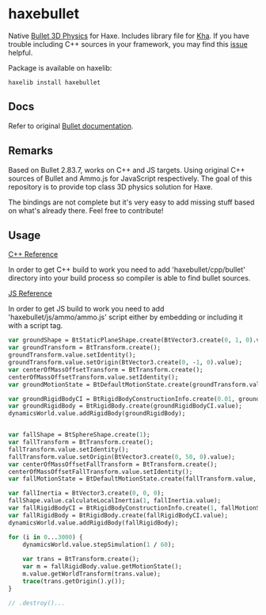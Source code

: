 # haxebullet

Native [Bullet 3D Physics](http://bulletphysics.org/) for Haxe. Includes library file for [Kha](https://github.com/KTXSoftware/Kha). If you have trouble including C++ sources in your framework, you may find this [issue](https://github.com/luboslenco/haxebullet/issues/2) helpful.

Package is available on haxelib:

```
haxelib install haxebullet
```

## Docs
Refer to original [Bullet documentation](http://bulletphysics.org/mediawiki-1.5.8/index.php/Main_Page).

## Remarks
Based on Bullet 2.83.7, works on C++ and JS targets. Using original C++ sources of Bullet and Ammo.js for JavaScript respectively. The goal of this repository is to provide top class 3D physics solution for Haxe.

The bindings are not complete but it's very easy to add missing stuff based on what's already there. Feel free to contribute!

## Usage

[C++ Reference](http://bulletphysics.org/mediawiki-1.5.8/index.php/Hello_World)

In order to get C++ build to work you need to add 'haxebullet/cpp/bullet' directory into your build process so compiler is able to find bullet sources.

[JS Reference](http://bulletphysics.org/mediawiki-1.5.8/index.php/Hello_World)

In order to get JS build to work you need to add 'haxebullet/js/ammo/ammo.js' script either by embedding or including it with a script tag.

``` hx
var groundShape = BtStaticPlaneShape.create(BtVector3.create(0, 1, 0).value, 1);
var groundTransform = BtTransform.create();
groundTransform.value.setIdentity();
groundTransform.value.setOrigin(BtVector3.create(0, -1, 0).value);
var centerOfMassOffsetTransform = BtTransform.create();
centerOfMassOffsetTransform.value.setIdentity();
var groundMotionState = BtDefaultMotionState.create(groundTransform.value, centerOfMassOffsetTransform.value);

var groundRigidBodyCI = BtRigidBodyConstructionInfo.create(0.01, groundMotionState, groundShape, BtVector3.create(0, 0, 0).value);
var groundRigidBody = BtRigidBody.create(groundRigidBodyCI.value);
dynamicsWorld.value.addRigidBody(groundRigidBody);


var fallShape = BtSphereShape.create(1);
var fallTransform = BtTransform.create();
fallTransform.value.setIdentity();
fallTransform.value.setOrigin(BtVector3.create(0, 50, 0).value);
var centerOfMassOffsetFallTransform = BtTransform.create();
centerOfMassOffsetFallTransform.value.setIdentity();
var fallMotionState = BtDefaultMotionState.create(fallTransform.value, centerOfMassOffsetFallTransform.value);

var fallInertia = BtVector3.create(0, 0, 0);
fallShape.value.calculateLocalInertia(1, fallInertia.value);
var fallRigidBodyCI = BtRigidBodyConstructionInfo.create(1, fallMotionState, fallShape, fallInertia.value);
var fallRigidBody = BtRigidBody.create(fallRigidBodyCI.value);
dynamicsWorld.value.addRigidBody(fallRigidBody);

for (i in 0...3000) {
	dynamicsWorld.value.stepSimulation(1 / 60);
	
	var trans = BtTransform.create();
	var m = fallRigidBody.value.getMotionState();
	m.value.getWorldTransform(trans.value);
	trace(trans.getOrigin().y());
}

// .destroy()...
```
